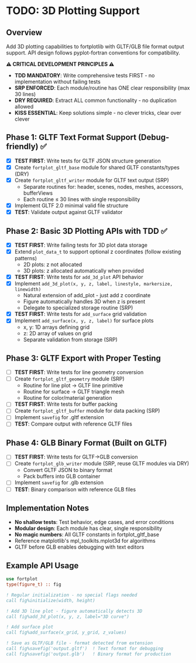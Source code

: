 # TODO: 3D Plotting Support

## Overview
Add 3D plotting capabilities to fortplotlib with GLTF/GLB file format output support.
API design follows pyplot-fortran conventions for compatibility.

**⚠️ CRITICAL DEVELOPMENT PRINCIPLES ⚠️**
- **TDD MANDATORY**: Write comprehensive tests FIRST - no implementation without failing tests
- **SRP ENFORCED**: Each module/routine has ONE clear responsibility (max 30 lines)
- **DRY REQUIRED**: Extract ALL common functionality - no duplication allowed
- **KISS ESSENTIAL**: Keep solutions simple - no clever tricks, clear over clever

## Phase 1: GLTF Text Format Support (Debug-friendly) ✅
- [x] **TEST FIRST**: Write tests for GLTF JSON structure generation
- [x] Create `fortplot_gltf_base` module for shared GLTF constants/types (DRY)
- [x] Create `fortplot_gltf_writer` module for GLTF text output (SRP)
  - Separate routines for: header, scenes, nodes, meshes, accessors, bufferViews
  - Each routine ≤ 30 lines with single responsibility
- [x] Implement GLTF 2.0 minimal valid file structure
- [x] **TEST**: Validate output against GLTF validator

## Phase 2: Basic 3D Plotting APIs with TDD ✅
- [x] **TEST FIRST**: Write failing tests for 3D plot data storage
- [x] Extend `plot_data_t` to support optional z coordinates (follow existing patterns)
  - 2D plots: z not allocated
  - 3D plots: z allocated automatically when provided
- [x] **TEST FIRST**: Write tests for `add_3d_plot` API behavior
- [x] Implement `add_3d_plot(x, y, z, label, linestyle, markersize, linewidth)` 
  - Natural extension of add_plot - just add z coordinate
  - Figure automatically handles 3D when z is present
  - Delegate to specialized storage routine (SRP)
- [x] **TEST FIRST**: Write tests for `add_surface` grid validation
- [x] Implement `add_surface(x, y, z, label)` for surface plots
  - x, y: 1D arrays defining grid
  - z: 2D array of values on grid
  - Separate validation from storage (SRP)

## Phase 3: GLTF Export with Proper Testing
- [ ] **TEST FIRST**: Write tests for line geometry conversion
- [ ] Create `fortplot_gltf_geometry` module (SRP)
  - Routine for line plot → GLTF line primitive
  - Routine for surface → GLTF triangle mesh
  - Routine for color/material generation
- [ ] **TEST FIRST**: Write tests for buffer packing
- [ ] Create `fortplot_gltf_buffer` module for data packing (SRP)
- [ ] Implement `savefig` for .gltf extension
- [ ] **TEST**: Compare output with reference GLTF files

## Phase 4: GLB Binary Format (Built on GLTF)
- [ ] **TEST FIRST**: Write tests for GLTF→GLB conversion
- [ ] Create `fortplot_glb_writer` module (SRP, reuse GLTF modules via DRY)
  - Convert GLTF JSON to binary format
  - Pack buffers into GLB container
- [ ] Implement `savefig` for .glb extension
- [ ] **TEST**: Binary comparison with reference GLB files

## Implementation Notes
- **No shallow tests**: Test behavior, edge cases, and error conditions
- **Modular design**: Each module has clear, single responsibility
- **No magic numbers**: All GLTF constants in fortplot_gltf_base
- Reference matplotlib's mpl_toolkits.mplot3d for algorithms
- GLTF before GLB enables debugging with text editors

## Example API Usage
```fortran
use fortplot
type(figure_t) :: fig

! Regular initialization - no special flags needed
call fig%initialize(width, height)

! Add 3D line plot - figure automatically detects 3D
call fig%add_3d_plot(x, y, z, label="3D curve")

! Add surface plot
call fig%add_surface(x_grid, y_grid, z_values)

! Save as GLTF/GLB file - format detected from extension
call fig%savefig('output.gltf')  ! Text format for debugging
call fig%savefig('output.glb')   ! Binary format for production
```